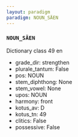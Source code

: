 ```yaml
---
layout: paradigm
paradigm: NOUN_SÄEN
---
```

### ` NOUN_SÄEN `

Dictionary class 49 en
* grade_dir: strengthen
* plurale_tantum: False
* pos: NOUN
* stem_diphthong: None
* stem_vowel: None
* upos: NOUN
* harmony: front
* kotus_av: D
* kotus_tn: 49
* clitics: False
* possessive: False
